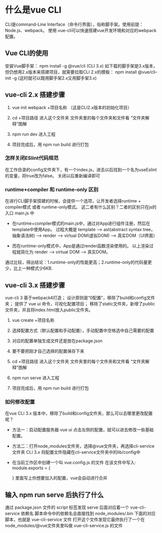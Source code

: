 # 什么是vue CLI

CLI是command-Line Interface（命令行界面），俗称脚手架。使用前提：Node.js、webpack。
使用 vue-cli可以快速搭建vue开发环境和对应的webpack配置。

## Vue CLI的使用

安装Vue脚手架： npm install -g @vue/cli  (CLI 3.x)
如下载的脚手架是3.x版本，但仍想用2.x版本来搭建项目，就需要拉取CLI 2.x的模板： npm install @vue/cli-init -g  (这时就可以既用脚手架2.x又用脚手架3.x)

## vue-cli 2.x 搭建步骤

1. vue init webpack +项目名称   （这是CLI2.x版本的初始化项目）

2. cd +项目路径  进入这个文件夹
文件夹里的每个文件夹和文件看 “文件夹解释”图解

3. npm run dev 进入工程

4. 项目完成后，用 npm run build 进行打包

### 怎样关闭ESlint代码规范

在工作目录的config文件夹下，有一个index.js，进去以后找到一个名为useEslint的变量，将true改为false。
关闭以后重新编译即可

### runtime+compiler 和 runtime-only 区别

在进行CLI脚手架搭建的时候，会提供一个选项，让开发者选择runtime + compiler模式 或者 runtime-only模式。
这二者有什么区别？二者的区别只在js的入口 main.js 中

- 在runtime+compiler模式的main.js中，通过对App进行组件注册，然后在template中使用App。
  过程大概是 template --> ast(abstract syntax tree， 抽象语法树) --> render --> virtual DOM(虚拟DOM) --> 真实DOM（UI界面）

- 而在runtime-only模式中，App是通过render函数渲染使用的。
  以上渲染过程就简化为 render --> virtual DOM --> 真实DOM。

通过比较，得出结论：1.runtime-only的性能更高；2.runtime-only的代码量更少，比上一种模式少6KB.

## vue-cli 3.x 搭建步骤

vue-cli 3 基于webpack4打造；
设计原则是“0配置”，移除了build和config文件夹；
提供了 vue ui 命令，可视化配置项目；
移除了static文件夹，新增了public文件夹，并且将index.html放入public文件夹。

1. vue create +项目名称

2. 选择配置方式（默认配置和手动配置），手动配置中空格选中自己需要的配置

3. 对应的配置单独生成文件还是放在package.json

4. 要不要把刚才自己选择的配置保存下来

5. cd +项目路径  进入这个文件夹
文件夹里的每个文件夹和文件看 “文件夹解释”图解

6. npm run serve 进入工程

7. 项目完成后，用 npm run build 进行打包

### 如何修改配置

在vue CLI 3.x 版本中，移除了build和config文件夹，那么可以去哪里更改配置呢？

- 方法一：启动配置服务器 vue ui
  点击左侧的配置，就可以进去修改一些基础配置。

- 方法二：打开node_modules文件夹，选择@vue文件夹，再选择cli-service文件夹
  CLI 3.x 将配置文件隐藏在cli-service文件夹中的lib/config中

- 在当前工作区中创建一个叫 vue.config.js 的文件
  在该文件中写入:
  module.exports = {

  }
  里面写上你想要加入的配置，vue会自动进行合并
  
## 输入 npm run serve 后执行了什么

通过 package.json 文件的 script 标签发现 serve 后面对应着一个 vue-cli-service 依赖名
脚本命令中的依赖名会直接找到 node_modules/.bin 下面的对应脚本，也就是 vue-cli-service 文件
打开这个文件发现它最终执行了一个在 node_modules/@vue文件夹里叫做 vue-cli-service.js 的文件
